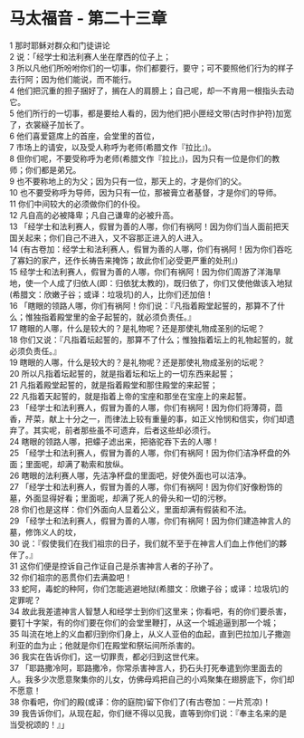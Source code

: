 # 马太福音 - 第二十三章
  
 1 那时耶稣对群众和门徒讲论  
 2 说：「经学士和法利赛人坐在摩西的位子上；  
 3 所以凡他们所吩咐你们的一切事，你们都要行，要守；可不要照他们行为的样子去行阿；因为他们能说，而不能行。  
 4 他们把沉重的担子捆好了，搁在人的肩膀上；自己呢，却一不肯用一根指头去动它。  
 5 他们所行的一切事，都是要给人看的，因为他们把小匣经文带(古时作护符)加宽了，衣裳繸子加长了。  
 6 他们喜爱筵席上的首座，会堂里的首位，  
 7 市场上的请安，以及受人称呼为老师(希腊文作『拉比』)。  
 8 但你们呢，不要受称呼为老师(希腊文作『拉比』)，因为只有一位是你们的教师；你们都是弟兄。  
 9 也不要称地上的为父；因为只有一位，那天上的，才是你们的父。  
 10 也不要受称呼为导师，因为只有一位，那被膏立者基督，才是你们的导师。  
 11 你们中间较大的必须做你们的仆役。  
 12 凡自高的必被降卑；凡自己谦卑的必被升高。  
 13 「经学士和法利赛人，假冒为善的人哪，你们有祸阿！因为你们当人面前把天国关起来；你们自己不进入，又不容那正进入的人进入。  
 14 (有古卷加：经学士和法利赛人，假冒为善的人哪，你们有祸阿！因为你们吞吃了寡妇的家产，还作长祷告来掩饰；故此你们必受更严重的处刑』)  
 15 经学士和法利赛人，假冒为善的人哪，你们有祸阿！因为你们周游了洋海旱地，使一个人成了归依人(即：归依犹太教的)，既归依了，你们又使他做该入地狱(希腊文：欣嫩子谷；或译：垃圾坑)的人，比你们还加倍！  
 16 「瞎眼的领路人哪，你们有祸阿！你们说：『凡指着殿堂起誓的，那算不了什么；惟独指着殿堂里的金子起誓的，就必须负责任。』  
 17 瞎眼的人哪，什么是较大的？是礼物呢？还是那使礼物成圣别的坛呢？  
 18 你们又说：『凡指着坛起誓的，那算不了什么；惟独指着坛上的礼物起誓的，就必须负责任。』  
 19 瞎眼的人哪，什么是较大的？是礼物呢？还是那使礼物成圣别的坛呢？  
 20 所以凡指着坛起誓的，就是指着坛和坛上的一切东西来起誓；  
 21 凡指着殿堂起誓的，就是指着殿堂和那住殿堂的来起誓；  
 22 凡指着天起誓的，就是指着上帝的宝座和那坐在宝座上的来起誓。  
 23 「经学士和法利赛人，假冒为善的人哪，你们有祸阿！因为你们将薄荷，茴香，芹菜，献上十分之一，而律法上较有重量的事，如正义怜悯和信实，你们却遗弃了。其实呢，前者那些虽不可遗弃，后者这些却必须行。  
 24 瞎眼的领路人哪，把蠓子滤出来，把骆驼吞下去的人哪！  
 25 「经学士和法利赛人，假冒为善的人哪，你们有祸阿！因为你们洁净杯盘的外面；里面呢，却满了勒索和放纵。  
 26 瞎眼的法利赛人哪，先洁净杯盘的里面吧，好使外面也可以洁净。  
 27 「经学士和法利赛人，假冒为善的人哪，你们有祸阿！因为你们好像粉饰的墓，外面显得好看；里面呢，却满了死人的骨头和一切的污秽。  
 28 你们也是这样：你们外面向人显着公义，里面却满有假装和不法。  
 29 「经学士和法利赛人，假冒为善的人哪，你们有祸阿！因为你们建造神言人的墓，修饰义人的坟，  
 30 说：『假使我们在我们祖宗的日子，我们就不至于在神言人们血上作他们的夥伴了。』  
 31 这你们便是控诉自己作证自己是杀害神言人者的子孙了。  
 32 你们祖宗的恶贯你们去满盈吧！  
 33 蛇阿，毒蛇的种阿，你们怎能逃避地狱(希腊文：欣嫩子谷；或译：垃圾坑)的定罪呢？  
 34 故此我差遣神言人智慧人和经学士到你们这里来；你看吧，有的你们要杀害，要钉十字架，有的你们要在你们的会堂里鞭打，从这一个城追逼到那一个城；  
 35 叫流在地上的义血都归到你们身上，从义人亚伯的血起，直到巴拉加儿子撒迦利亚的血为止；他就是你们在殿堂和祭坛间所杀害的。  
 36 我实在告诉你们，这一切罪责，都必归到这世代来。  
 37 「耶路撒冷阿，耶路撒冷，你常杀害神言人，扔石头打死奉遣到你里面去的人。我多少次愿意聚集你的儿女，仿佛母鸡把自己的小鸡聚集在翅膀底下，你们却不愿意！  
 38 你看吧，你们的殿(或译：你的庭院)留下你们了(有古卷加：一片荒凉)！  
 39 我告诉你们，从现在起，你们继不得以见我，直等到你们说：『奉主名来的是当受祝颂的！』」